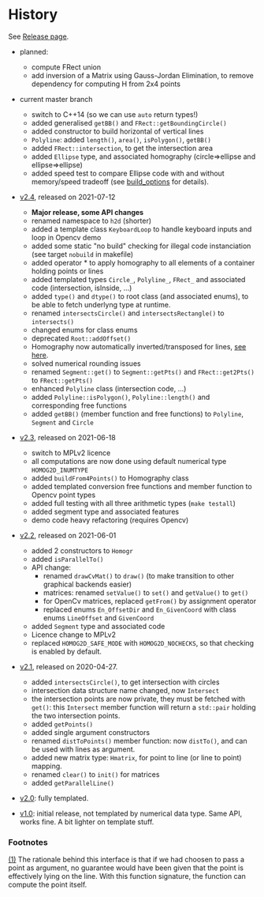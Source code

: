 # History

See [Release page](https://github.com/skramm/homog2d/releases).

- planned:
  - compute FRect union
  - add inversion of a Matrix using Gauss-Jordan Elimination, to remove dependency for computing H from 2x4 points

- current master branch
  - switch to C++14 (so we can use `auto` return types!)
  - added generalised `getBB()` and `FRect::getBoundingCircle()`
  - added constructor to build horizontal of vertical lines
  - `Polyline`: added `length()`, `area()`, `isPolygon()`, `getBB()`
  - added `FRect::intersection`, to get the  intersection area
  - added `Ellipse` type, and associated homography (circle=>ellipse and ellipse=>ellipse)
  - added speed test to compare Ellipse code with and without memory/speed tradeoff (see [build_options](homog2d_manual#build_options) for details).

- [v2.4](https://github.com/skramm/homog2d/releases/tag/v2.4), released on 2021-07-12
  - **Major release, some API changes**
  - renamed namespace to `h2d` (shorter)
  - added a template class `KeyboardLoop` to handle keyboard inputs and loop in Opencv demo
  - added some static "no build" checking for illegal code instanciation (see target `nobuild` in makefile)
  - added operator * to apply homography to all elements of a container holding points or lines
  - added templated types `Circle_`, `Polyline_`, `FRect_` and associated code (intersection, isInside, ...)
  - added `type()` and `dtype()` to root class (and associated enums), to be able to fetch underlyng type at runtime.
  - renamed `intersectsCircle()` and `intersectsRectangle()` to `intersects()`
  - changed enums for class enums
  - deprecated `Root::addOffset()`
  - Homography now automatically inverted/transposed for lines, [see here](homog2d_manual.md#line_homography).
  - solved numerical rounding issues
  - renamed `Segment::get()` to `Segment::getPts()` and `FRect::get2Pts()` to `FRect::getPts()`
  - enhanced `Polyline` class (intersection code, ...)
  - added `Polyline::isPolygon()`, `Polyline::length()` and corresponding free functions
  - added `getBB()` (member function and free functions) to `Polyline`, `Segment` and `Circle`

- [v2.3](https://github.com/skramm/homog2d/releases/tag/v2.3), released on 2021-06-18
  - switch to MPLv2 licence
  - all computations are now done using default numerical type `HOMOG2D_INUMTYPE`
  - added `buildFrom4Points()` to Homography class
  - added templated conversion free functions and member function to Opencv point types
  - added full testing with all three arithmetic types (`make testall`)
  - added segment type and associated features
  - demo code heavy refactoring (requires Opencv)

- [v2.2](https://github.com/skramm/homog2d/releases/tag/v2.2), released on 2021-06-01
  - added 2 constructors to `Homogr`
  - added `isParallelTo()`
  - API change:
    - renamed `drawCvMat()` to `draw()` (to make transition to other graphical backends easier)
    - matrices: renamed `setValue()` to `set()` and `getValue()` to `get()`
    - for OpenCv matrices, replaced `getFrom()` by assignment operator
    - replaced enums `En_OffsetDir` and `En_GivenCoord` with class enums `LineOffset` and `GivenCoord`
  - added `Segment` type and associated code
  - Licence change to MPLv2
  - replaced `HOMOG2D_SAFE_MODE` with `HOMOG2D_NOCHECKS`, so that checking is enabled by default.

- [v2.1](https://github.com/skramm/homog2d/releases/tag/v2.1), released on 2020-04-27.
  - added `intersectsCircle()`, to get intersection with circles
  - intersection data structure name changed, now `Intersect`
  - the intersection points are now private, they must be fetched with `get()`:
  this `Intersect` member function will return a `std::pair` holding the two intersection points.
  - added `getPoints()`
  - added single argument constructors
  - renamed `distToPoints()` member function: now `distTo()`, and can be used with lines as argument.
  - added new matrix type: `Hmatrix`, for point to line (or line to point) mapping.
  - renamed `clear()` to `init()` for matrices
  - added `getParallelLine()`


- [v2.0](https://github.com/skramm/homog2d/releases/tag/v2.0): fully templated.

- [v1.0](https://github.com/skramm/homog2d/releases/tag/v1.0): initial release, not templated by numerical data type.
Same API, works fine. A bit lighter on template stuff.







### Footnotes

[(1)](#paedfapol)
<a name="fn1"></a> The rationale behind this interface is that if we had choosen to pass a point as argument, no guarantee would have been given that the point is effectively lying on the line.
With this function signature, the function can compute the point itself.
